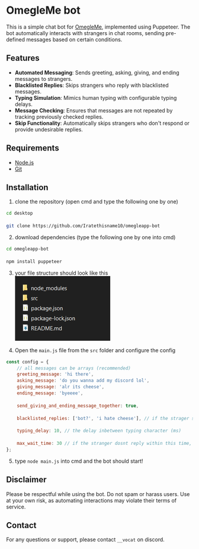 # OmegleMe bot
This is a simple chat bot for [OmegleMe](https://omegleapp.me/), implemented using Puppeteer. The bot automatically interacts with strangers in chat rooms, sending pre-defined messages based on certain conditions.

## Features
- **Automated Messaging**: Sends greeting, asking, giving, and ending messages to strangers.
- **Blacklisted Replies**: Skips strangers who reply with blacklisted messages.
- **Typing Simulation**: Mimics human typing with configurable typing delays.
- **Message Checking**: Ensures that messages are not repeated by tracking previously checked replies.
- **Skip Functionality**: Automatically skips strangers who don't respond or provide undesirable replies.

## Requirements
- [Node.js](https://nodejs.org/en/download/prebuilt-installer)
- [Git](https://git-scm.com/downloads)

## Installation
1. clone the repository (open cmd and type the following one by one)
```bash
cd desktop

git clone https://github.com/Iratethisname10/omegleapp-bot
```

2. download dependencies (type the following one by one into cmd)
```bash
cd omegleapp-bot

npm install puppeteer
```

3. your file structure should look like this
![img](./assets/image.png)

4. Open the `main.js` file from the `src` folder and configure the config
```js
const config = {
	// all messages can be arrays (recommended)
	greeting_message: 'hi there',
	asking_message: 'do you wanna add my discord lol',
	giving_message: 'alr its cheese',
	ending_message: 'byeeee',

	send_giving_and_ending_message_together: true,

	blacklisted_replies: ['bot?', 'i hate cheese'], // if the strager says this, skip them

	typing_delay: 10, // the delay inbetween typing character (ms)

	max_wait_time: 30 // if the stranger dosnt reply within this time, skip them (seconds)
};
```

5. type `node main.js` into cmd and the bot should start!

## Disclaimer
Please be respectful while using the bot. Do not spam or harass users. Use at your own risk, as automating interactions may violate their terms of service.

## Contact
For any questions or support, please contact `__vocat` on discord.